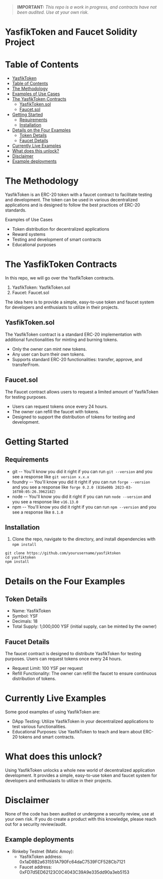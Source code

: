 > **IMPORTANT:** *This repo is a work in progress, and contracts have not been audited. Use at your own risk.*

# YasfikToken and Faucet Solidity Project

# Table of Contents
- [YasfikToken](#yasfiktoken-and-faucet-solidity-project)
- [Table of Contents](#table-of-contents)
- [The Methodology](#the-methodology)
- [Examples of Use Cases]()
- [The YasfikToken Contracts](#the-yasfiktoken-contracts)
  - [YasfikToken.sol](#yasfiktokensol)
  - [Faucet.sol](#faucetsol)
- [Getting Started](#getting-started)
  - [Requirements](#requirements)
  - [Installation](#installation)
- [Details on the Four Examples](#details-on-the-four-examples)
  - [Token Details](#token-details)
  - [Faucet Details](#faucet-details)
- [Currently Live Examples](#currently-live-examples)
- [What does this unlock?](#what-does-this-unlock)
- [Disclaimer](#disclaimer)
- [Example deployments](#example-deployments)

# The Methodology

YasfikToken is an ERC-20 token with a faucet contract to facilitate testing and development. The token can be used in various decentralized applications and is designed to follow the best practices of ERC-20 standards.

Examples of Use Cases
- Token distribution for decentralized applications
- Reward systems
- Testing and development of smart contracts
- Educational purposes

# The YasfikToken Contracts

In this repo, we will go over the YasfikToken contracts.

1. YasfikToken: YasfikToken.sol
2. Faucet: Faucet.sol

The idea here is to provide a simple, easy-to-use token and faucet system for developers and enthusiasts to utilize in their projects.

## YasfikToken.sol
The YasfikToken contract is a standard ERC-20 implementation with additional functionalities for minting and burning tokens.
- Only the owner can mint new tokens.
- Any user can burn their own tokens.
- Supports standard ERC-20 functionalities: transfer, approve, and transferFrom.

## Faucet.sol
The Faucet contract allows users to request a limited amount of YasfikToken for testing purposes.
- Users can request tokens once every 24 hours.
- The owner can refill the faucet with tokens.
- Designed to support the distribution of tokens for testing and development.

# Getting Started
## Requirements
- git
-- You'll know you did it right if you can run `git --version` and you see a response like `git version x.x.x`
- foundry
-- You'll know you did it right if you can run `forge --version` and you see a response like `forge 0.2.0 (816e00b 2023-03-16T00:05:26.396218Z)`
- node
-- You'll know you did it right if you can run `node --version` and you see a response like `v16.13.0`
- npm
-- You'll know you did it right if you can run `npm --version` and you see a response like `8.1.0`

## Installation

1. Clone the repo, navigate to the directory, and install dependencies with `npm install`
```
git clone https://github.com/yourusername/yasfiktoken
cd yasfiktoken
npm install
```

# Details on the Four Examples 

## Token Details
- Name: YasfikToken
- Symbol: YSF
- Decimals: 18
- Total Supply: 1,000,000 YSF (initial supply, can be minted by the owner)

## Faucet Details
The faucet contract is designed to distribute YasfikToken for testing purposes. Users can request tokens once every 24 hours.
- Request Limit: 100 YSF per request
- Refill Functionality: The owner can refill the faucet to ensure continuous distribution of tokens.

# Currently Live Examples
Some good examples of using YasfikToken are:
- DApp Testing: Utilize YasfikToken in your decentralized applications to test various functionalities.
- Educational Purposes: Use YasfikToken to teach and learn about ERC-20 tokens and smart contracts.

# What does this unlock?

Using YasfikToken unlocks a whole new world of decentralized application development. It provides a simple, easy-to-use token and faucet system for developers and enthusiasts to utilize in their projects.

# Disclaimer 

None of the code has been audited or undergone a security review, use at your own risk. If you do create a product with this knowledge, please reach out for a security review/audit.

## Example deployments
- Rinkeby Testnet (Matic Amoy):
  - YasfikToken address: 0x1aD8B2a631551A790Fc64daC7539FCF528Cb7121
  - Faucet address: 0xFD7d5ED62123C0C4043C39A9e335dd90a3eb5153
